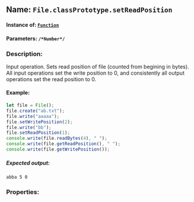 ## Name: `File.classPrototype.setReadPosition`

#### Instance of: [`Function`](Function.md)

#### Parameters: `/*Number*/`

### Description:

Input operation. 
Sets read position of file
(counted from begining in bytes). 
All input operations set the write 
position to 0, and consistently all 
output operations set the read 
position to 0.

#### Example:

```js
let file = File();
file.create("ab.txt");
file.write("aaaaa");
file.setWritePosition(2);
file.write("bb");
file.setReadPosition(1);
console.write(file.readBytes(4), " ");
console.write(file.getReadPosition(), " ");
console.write(file.getWritePosition());
```

##### Expected output:

```
abba 5 0
```

### Properties:



